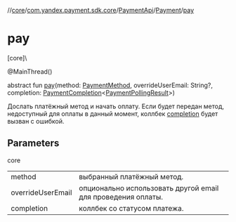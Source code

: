 //[core](../../../../index.md)/[com.yandex.payment.sdk.core](../../index.md)/[PaymentApi](../index.md)/[Payment](index.md)/[pay](pay.md)

# pay

[core]\

@MainThread()

abstract fun [pay](pay.md)(method: [PaymentMethod](../../../com.yandex.payment.sdk.core.data/-payment-method/index.md), overrideUserEmail: String?, completion: [PaymentCompletion](../../index.md#152061939%2FClasslikes%2F-2113150450)<[PaymentPollingResult](../../../com.yandex.payment.sdk.core.data/-payment-polling-result/index.md)>)

Дослать платёжный метод и начать оплату. Если будет передан метод, недоступный для оплаты в данный момент, коллбек [completion](pay.md) будет вызван с ошибкой.

## Parameters

core

| | |
|---|---|
| method | выбранный платёжный метод. |
| overrideUserEmail | опционально использовать другой email для проведения оплаты. |
| completion | коллбек со статусом платежа. |
